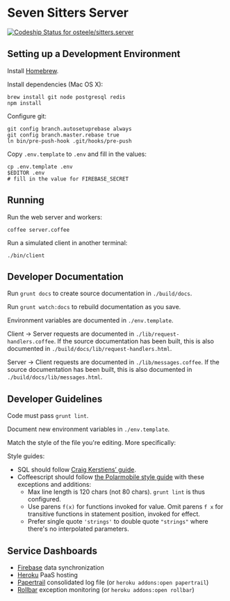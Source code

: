 # Seven Sitters Server

[ ![Codeship Status for osteele/sitters.server](https://www.codeship.io/projects/68120b20-426a-0131-2e69-0aefc5d00e69/status?branch=master)](https://www.codeship.io/projects/10615)

## Setting up a Development Environment

Install [Homebrew](http://brew.sh).

Install dependencies (Mac OS X):

    brew install git node postgresql redis
    npm install

Configure git:

    git config branch.autosetuprebase always
    git config branch.master.rebase true
    ln bin/pre-push-hook .git/hooks/pre-push

Copy `.env.template` to `.env` and fill in the values:

    cp .env.template .env
    $EDITOR .env
    # fill in the value for FIREBASE_SECRET



## Running

Run the web server and workers:

    coffee server.coffee

Run a simulated client in another terminal:

    ./bin/client


## Developer Documentation

Run `grunt docs` to create source documentation in `./build/docs`.

Run `grunt watch:docs` to rebuild documentation as you save.

Environment variables are documented in `./env.template`.

Client -> Server requests are documented in `./lib/request-handlers.coffee`.
If the source documentation has been built, this is also documented in `./build/docs/lib/request-handlers.html`.

Server -> Client requests are documented in `./lib/messages.coffee`.
If the source documentation has been built, this is also documented in `./build/docs/lib/messages.html`.


## Developer Guidelines

Code must pass `grunt lint`.

Document new environment variables in `./env.template`.

Match the style of the file you're editing. More specifically:

Style guides:

- SQL should follow [Craig Kerstiens’ guide](http://www.craigkerstiens.com/2012/11/17/how-i-write-sql/).
- Coffeescript should follow [the Polarmobile style guide](https://github.com/polarmobile/coffeescript-style-guide) with these exceptions and additions:
  - Max line length is 120 chars (not 80 chars). `grunt lint` is thus configured.
  - Use parens `f(x)` for functions invoked for value. Omit parens `f x` for transitive functions in statement position, invoked for effect.
  - Prefer single quote `'strings'` to double quote `"strings"` where there's no interpolated parameters.


## Service Dashboards

- [Firebase](https://sevensitters.firebaseio.com/) data synchronization
- [Heroku](https://dashboard.heroku.com/apps/sevensitters-api/resources) PaaS hosting
- [Papertrail](https://papertrailapp.com/systems/sevensitters-api/dashboard) consolidated log file (or `heroku addons:open papertrail`)
- [Rollbar](https://rollbar.com/project/5918/) exception monitoring (or `heroku addons:open rollbar`)
